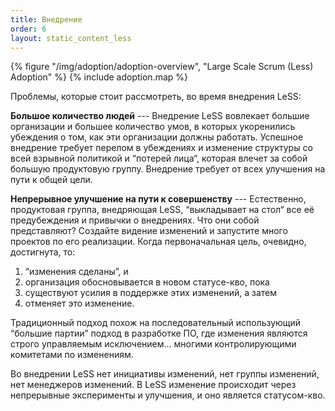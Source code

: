```yaml
---
title: Внедрение
order: 6
layout: static_content_less
---
```


<div>
  {% figure "/img/adoption/adoption-overview", "Large Scale Scrum (Less) Adoption" %}
  {% include adoption.map %}
</div>

Проблемы, которые стоит рассмотреть, во время внедрения LeSS:

**Большое количество людей** --- Внедрение LeSS вовлекает большие организации и большее количество умов, в которых укоренились убеждения о том, как эти организации должны работать. Успешное внедрение требует перелом в убеждениях и изменение структуры со всей взрывной политикой и “потерей лица“, которая влечет за собой большую продуктовую группу. Внедрение требует от всех улучшения на пути к общей цели.

**Непрерывное улучшение на пути к совершенству** --- Естественно, продуктовая группа, внедряющая LeSS, “выкладывает на стол“ все её предубеждения и привычки о внедрениях. Что они собой представляют? Создайте видение изменений и запустите много проектов по его реализации. Когда первоначальная цель, очевидно, достигнута, то:

1. “изменения сделаны”, и
2. организация обосновывается в новом статусе-кво, пока
3. существуют усилия в поддержке этих изменений, а затем
4. отменяет это изменение.

Традиционный подход похож на последовательный использующий “большие партии” подход в разработке ПО, где изменения являются строго управляемым исключением… многими контролирующими комитетами по изменениям.

Во внедрении LeSS нет инициативы изменений, нет группы изменений, нет менеджеров изменений. В LeSS изменение происходит через непрерывные эксперименты и улучшения, и оно является статусом-кво.